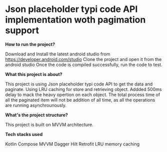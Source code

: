 # Json placeholder typi code API implementation woth pagimation support

**How to run the project?**

Download and Install the latest android studio from https://developer.android.com/studio
Clone the project and open it from the android studio
Once the code is compiled successfully, run the code to test.


**What this project is about?**

This project is using Json placeholder typi code API to get the data and paginate. 
Using LRU caching for store and retrieving object. Addded 500ms delay to mack the heavy opertion on each object. 
The total process time of all the paginated item will not be addition of all time, as all the operations are running asynchrounously.

**What's the project structure?**

This project is built on MVVM architecture.

**Tech stacks used**

Kotlin
Compose
MVVM
Dagger Hilt
Retrofit
LRU memory caching
